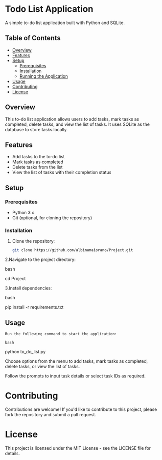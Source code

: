 # Todo List Application

A simple to-do list application built with Python and SQLite.

## Table of Contents

- [Overview](#overview)
- [Features](#features)
- [Setup](#setup)
  - [Prerequisites](#prerequisites)
  - [Installation](#installation)
  - [Running the Application](#running-the-application)
- [Usage](#usage)
- [Contributing](#contributing)
- [License](#license)

## Overview

This to-do list application allows users to add tasks, mark tasks as completed, delete tasks, and view the list of tasks. It uses SQLite as the database to store tasks locally.

## Features

- Add tasks to the to-do list
- Mark tasks as completed
- Delete tasks from the list
- View the list of tasks with their completion status

## Setup

### Prerequisites

- Python 3.x
- Git (optional, for cloning the repository)

### Installation

1. Clone the repository:

   ```bash
   git clone https://github.com/albinamaiorano/Project.git

2.Navigate to the project directory:

bash

cd Project

3.Install dependencies:

bash

pip install -r requirements.txt

## Usage

    Run the following command to start the application:

    bash

python to_do_list.py

Choose options from the menu to add tasks, mark tasks as completed, delete tasks, or view the list of tasks.

Follow the prompts to input task details or select task IDs as required.

# Contributing

Contributions are welcome! If you'd like to contribute to this project, please fork the repository and submit a pull request.

# License

This project is licensed under the MIT License - see the LICENSE file for details.

